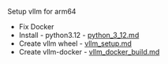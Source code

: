 Setup vllm for arm64

- Fix Docker 
- Install - python3.12 - [python_3_12.md](python_3_12.md)
- Create vllm wheel - [vllm_setup.md](vllm_setup.md)
- Create vllm-docker - [vllm_docker_build.md](vllm_docker_build.md)